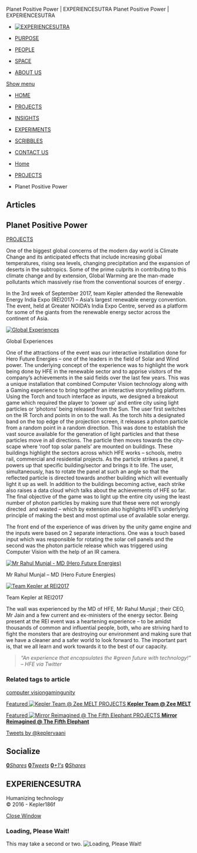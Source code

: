 Planet Positive Power | EXPERIENCESUTRA                          Planet Positive Power | EXPERIENCESUTRA                                   

*   [![EXPERIENCESUTRA](/wp-content/themes/tresor-theme/images/logo.png)](http://experiencesutra.com/)

*   [PURPOSE](http://experiencesutra.com/purpose/)
*   [PEOPLE](http://experiencesutra.com/people/)
*   [SPACE](http://experiencesutra.com/gallery/space/)
*   [ABOUT US](http://experiencesutra.com/about-us/)

 [Show menu](#dat-menu)

*   [HOME](http://experiencesutra.com/)
*   [PROJECTS](http://experiencesutra.com/category/projects/)
*   [INSIGHTS](http://experiencesutra.com/category/insights/)
*   [EXPERIMENTS](http://experiencesutra.com/category/experiments/)
*   [SCRIBBLES](http://experiencesutra.com/category/scribbles/)
*   [CONTACT US](http://experiencesutra.com/contact-us/)

*   [Home](http://experiencesutra.com)
*   [PROJECTS](http://experiencesutra.com/category/projects/)
*   Planet Positive Power

Articles
--------

Planet Positive Power
---------------------

[PROJECTS](http://experiencesutra.com/category/projects/)

One of the biggest global concerns of the modern day world is Climate Change and its anticipated effects that include increasing global temperatures, rising sea levels, changing precipitation and the expansion of deserts in the subtropics. Some of the prime culprits in contributing to this climate change and by extension, Global Warming are the man-made pollutants which massively rise from the conventional sources of energy .

In the 3rd week of September 2017, team Kepler attended the Renewable Energy India Expo (REI2017) – Asia’s largest renewable energy convention. The event, held at Greater NOIDA’s India Expo Centre, served as a platform for some of the giants from the renewable energy sector across the continent of Asia.

[![Global Experiences](http://experiencesutra.com/wp-content/uploads/2017/10/WhatsApp-Image-2017-10-25-at-07.45.33.jpeg)](http://experiencesutra.com/wp-content/uploads/2017/10/WhatsApp-Image-2017-10-25-at-07.45.33.jpeg)

Global Experiences

One of the attractions of the event was our interactive installation done for Hero Future Energies – one of the leaders in the field of Solar and Wind power. The underlying concept of the experience was to highlight the work being done by HFE in the renewable sector and to apprise visitors of the company’s achievements in the said fields over the last few years. This was a unique installation that combined Computer Vision technology along with a Gaming experience to bring together an interactive storytelling platform. Using the Torch and touch interface as inputs, we designed a breakout game which required the player to ‘power up’ and entire city using light particles or ‘photons’ being released from the Sun. The user first switches on the IR Torch and points in on to the wall. As the torch hits a designated band on the top edge of the projection screen, it releases a photon particle from a random point in a random direction. This was done to establish the vast source available for the generation of light particles and that these particles move in all directions. The particle then moves towards the city-scape where ‘roof top solar panels’ are mounted on buildings. These buildings highlight the sectors across which HFE works – schools, metro rail, commercial and residential projects. As the particle strikes a panel, it powers up that specific building/sector and brings it to life. The user, simultaneously, has to rotate the panel at such an angle so that the reflected particle is directed towards another building which will eventually light it up as well. In addition to the buildings becoming active, each strike also raises a data cloud which talks about the achievements of HFE so far. The final objective of the game was to light up the entire city using the least number of photon particles by making sure that these were not wrongly directed  and wasted – which by extension also highlights HFE’s underlying principle of making the best and most optimal use of available solar energy.

The front end of the experience of was driven by the unity game engine and the inputs were based on 2 separate interactions. One was a touch based input which was responsible for rotating the solar cell panels and the second was the photon particle release which was triggered using Computer Vision with the help of an IR camera.

[![Mr Rahul Munjal - MD (Hero Future Energies)](http://experiencesutra.com/wp-content/uploads/2017/10/1.jpg)](http://experiencesutra.com/wp-content/uploads/2017/10/1.jpg)

Mr Rahul Munjal – MD (Hero Future Energies)

[![Team Kepler at REI2017](http://experiencesutra.com/wp-content/uploads/2017/10/2.jpeg)](http://experiencesutra.com/wp-content/uploads/2017/10/2.jpeg)

Team Kepler at REI2017

The wall was experienced by the MD of HFE, Mr Rahul Munjal ; their CEO, Mr Jain and a few current and ex-ministers of the energy sector. Being present at the REI event was a heartening experience – to be amidst thousands of common and influential people, both, who are striving hard to fight the monsters that are destroying our environment and making sure that we have a cleaner and a safer world to look forward to. The important part is, that we all learn and work towards it to the best of our capacity.

> _“An experience that encapsulates the #green future with technology!” – HFE via Twitter_

### Related tags to article

[computer vision](http://experiencesutra.com/tag/computer-vision/)[gaming](http://experiencesutra.com/tag/gaming/)[unity](http://experiencesutra.com/tag/unity/)

[Featured ![Kepler Team @ Zee MELT](http://experiencesutra.com/wp-content/uploads/2017/06/DBJ3mvoUMAAervs-397x310_c.jpg)   PROJECTS **Kepler Team @ Zee MELT**](http://experiencesutra.com/projects/kepler-team-zee-melt/) 

[Featured ![Mirror Reimagined @ The Fifth Elephant](http://experiencesutra.com/wp-content/uploads/2018/08/10-397x310_c.jpg)   PROJECTS **Mirror Reimagined @ The Fifth Elephant**](http://experiencesutra.com/projects/mirror-reimagined-the-fifth-elephant/) 

[Tweets by @keplervaani](https://twitter.com/twitterdev)

Socialize
---------

[**0**_Shares_](http://www.facebook.com/sharer/sharer.php?u=http://experiencesutra.com) [**0**_Tweets_](#) [**0**_+1's_](https://plus.google.com/share?url=http://experiencesutra.com) [**0**_Shares_](http://www.linkedin.com/shareArticle?mini=true&url=http://experiencesutra.com&title=EXPERIENCESUTRA+-+Humanizing+Technology)

EXPERIENCESUTRA
---------------

Humanizing technology  
© 2016 - Kepler186f

[Close Window](#)

### Loading, Please Wait!

This may take a second or two. ![Loading, Please Wait!](http://experiencesutra.com/wp-content/themes/tresor-theme/images/loading.gif "Loading, Please Wait!")
